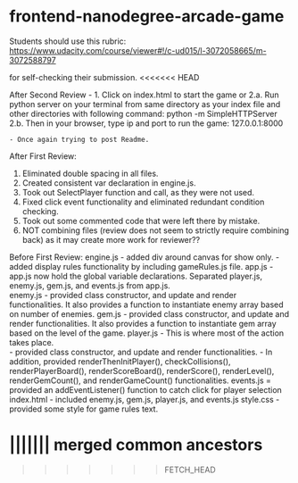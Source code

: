 frontend-nanodegree-arcade-game
===============================

Students should use this rubric: https://www.udacity.com/course/viewer#!/c-ud015/l-3072058665/m-3072588797

for self-checking their submission.
<<<<<<< HEAD

After Second Review
	- 1.  Click on index.html to start the game or
	2.a. Run python server on your terminal from same directory as your index file and other directories with following command:  python -m SimpleHTTPServer
	2.b. Then in your browser, type ip and port to run the game: 127.0.0.1:8000

	- Once again trying to post Readme.




After First Review:
1.  Eliminated double spacing in all files.
2.  Created consistent var declaration in engine.js.
3.  Took out SelectPlayer function and call, as they were not used.
4.  Fixed click event functionality and eliminated redundant condition checking.
5.  Took out some commented code that were left there by mistake.
6.  NOT combining files (review does not seem to strictly require combining back) as it may create more work for reviewer??

Before First Review:
engine.js
	- added div around canvas for show only.
	- added display rules functionality by including gameRules.js file.
app.js
	- app.js now hold the global variable declarations.  Separated player.js, enemy.js, gem.js, and events.js from app.js.  
enemy.js
	- provided class constructor, and update and render functionalities.  It also provides a function to instantiate 
	enemy array based on number of enemies.
gem.js
	- provided class constructor, and update and render functionalities.  It also provides a function to instantiate 
	gem array based on the level of the game.
player.js
	- This is where most of the action takes place.  
	- provided class constructor, and update and render functionalities.
	- In addition, provided renderThenInitPlayer(), checkCollisions(), renderPlayerBoard(), renderScoreBoard(), 
	renderScore(), renderLevel(), renderGemCount(), and renderGameCount() functionalities.
events.js
	= provided an addEventListener() function to catch click for player selection
index.html
	- included enemy.js, gem.js, player.js, and events.js
style.css
	- provided some style for game rules text.
	

||||||| merged common ancestors
=======



>>>>>>> FETCH_HEAD
